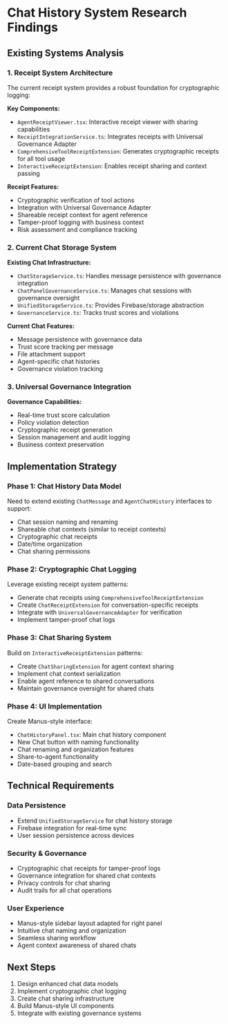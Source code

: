 # Chat History System Research Findings

## Existing Systems Analysis

### 1. Receipt System Architecture

The current receipt system provides a robust foundation for cryptographic logging:

**Key Components:**
- `AgentReceiptViewer.tsx`: Interactive receipt viewer with sharing capabilities
- `ReceiptIntegrationService.ts`: Integrates receipts with Universal Governance Adapter
- `ComprehensiveToolReceiptExtension`: Generates cryptographic receipts for all tool usage
- `InteractiveReceiptExtension`: Enables receipt sharing and context passing

**Receipt Features:**
- Cryptographic verification of tool actions
- Integration with Universal Governance Adapter
- Shareable receipt context for agent reference
- Tamper-proof logging with business context
- Risk assessment and compliance tracking

### 2. Current Chat Storage System

**Existing Chat Infrastructure:**
- `ChatStorageService.ts`: Handles message persistence with governance integration
- `ChatPanelGovernanceService.ts`: Manages chat sessions with governance oversight
- `UnifiedStorageService.ts`: Provides Firebase/storage abstraction
- `GovernanceService.ts`: Tracks trust scores and violations

**Current Chat Features:**
- Message persistence with governance data
- Trust score tracking per message
- File attachment support
- Agent-specific chat histories
- Governance violation tracking

### 3. Universal Governance Integration

**Governance Capabilities:**
- Real-time trust score calculation
- Policy violation detection
- Cryptographic receipt generation
- Session management and audit logging
- Business context preservation

## Implementation Strategy

### Phase 1: Chat History Data Model

Need to extend existing `ChatMessage` and `AgentChatHistory` interfaces to support:
- Chat session naming and renaming
- Shareable chat contexts (similar to receipt contexts)
- Cryptographic chat receipts
- Date/time organization
- Chat sharing permissions

### Phase 2: Cryptographic Chat Logging

Leverage existing receipt system patterns:
- Generate chat receipts using `ComprehensiveToolReceiptExtension`
- Create `ChatReceiptExtension` for conversation-specific receipts
- Integrate with `UniversalGovernanceAdapter` for verification
- Implement tamper-proof chat logs

### Phase 3: Chat Sharing System

Build on `InteractiveReceiptExtension` patterns:
- Create `ChatSharingExtension` for agent context sharing
- Implement chat context serialization
- Enable agent reference to shared conversations
- Maintain governance oversight for shared chats

### Phase 4: UI Implementation

Create Manus-style interface:
- `ChatHistoryPanel.tsx`: Main chat history component
- New Chat button with naming functionality
- Chat renaming and organization features
- Share-to-agent functionality
- Date-based grouping and search

## Technical Requirements

### Data Persistence
- Extend `UnifiedStorageService` for chat history storage
- Firebase integration for real-time sync
- User session persistence across devices

### Security & Governance
- Cryptographic chat receipts for tamper-proof logs
- Governance integration for shared chat contexts
- Privacy controls for chat sharing
- Audit trails for all chat operations

### User Experience
- Manus-style sidebar layout adapted for right panel
- Intuitive chat naming and organization
- Seamless sharing workflow
- Agent context awareness of shared chats

## Next Steps

1. Design enhanced chat data models
2. Implement cryptographic chat logging
3. Create chat sharing infrastructure
4. Build Manus-style UI components
5. Integrate with existing governance systems

